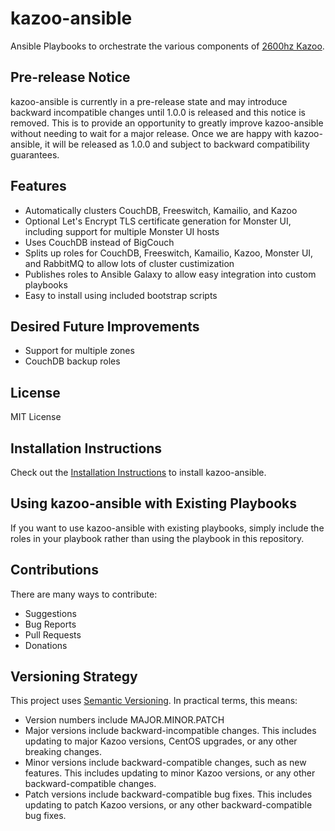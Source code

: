 # kazoo-ansible
Ansible Playbooks to orchestrate the various components of [2600hz Kazoo](https://github.com/2600hz/kazoo).

## Pre-release Notice
kazoo-ansible is currently in a pre-release state and may introduce backward 
incompatible changes until 1.0.0 is released and this notice is removed. 
This is to provide an opportunity to greatly improve kazoo-ansible without 
needing to wait for a major release. Once we are happy with kazoo-ansible, 
it will be released as 1.0.0 and subject to backward compatibility 
guarantees.

## Features
- Automatically clusters CouchDB, Freeswitch, Kamailio, and Kazoo
- Optional Let's Encrypt TLS certificate generation for Monster UI, including 
  support for multiple Monster UI hosts
- Uses CouchDB instead of BigCouch
- Splits up roles for CouchDB, Freeswitch, Kamailio, Kazoo, Monster UI, 
  and RabbitMQ to allow lots of cluster custimization
- Publishes roles to Ansible Galaxy to allow easy integration into 
  custom playbooks
- Easy to install using included bootstrap scripts

## Desired Future Improvements
- Support for multiple zones
- CouchDB backup roles

## License
MIT License

## Installation Instructions
Check out the [Installation Instructions](INSTALL.md) to install 
kazoo-ansible.

## Using kazoo-ansible with Existing Playbooks
If you want to use kazoo-ansible with existing playbooks, simply 
include the roles in your playbook rather than using the playbook 
in this repository.

## Contributions
There are many ways to contribute:
- Suggestions
- Bug Reports
- Pull Requests
- Donations

## Versioning Strategy
This project uses [Semantic Versioning](http://semver.org). In 
practical terms, this means:
- Version numbers include MAJOR.MINOR.PATCH
- Major versions include backward-incompatible changes. This includes 
updating to major Kazoo versions, CentOS upgrades, or any other 
breaking changes.
- Minor versions include backward-compatible changes, such as new 
features. This includes updating to minor Kazoo versions, or any 
other backward-compatible changes.
- Patch versions include backward-compatible bug fixes. This includes 
updating to patch Kazoo versions, or any other backward-compatible 
bug fixes.


